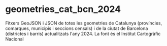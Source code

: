 # geometries_cat_bcn_2024
Fitxers GeoJSON i JSON de totes les geometries de Catalunya (províncies, comarques, municipis i seccions censals) i de la ciutat de Barcelona (districtes i barris) actualitzats l'any 2024. La font és el Institut Cartogràfic Nacional
